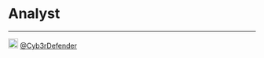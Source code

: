 # Analyst
  
----  
<img src="https://cdn.cdnlogo.com/logos/t/48/twitter.png" width="20px"> [@Cyb3rDefender](https://twitter.com/Cyb3rDefender)
